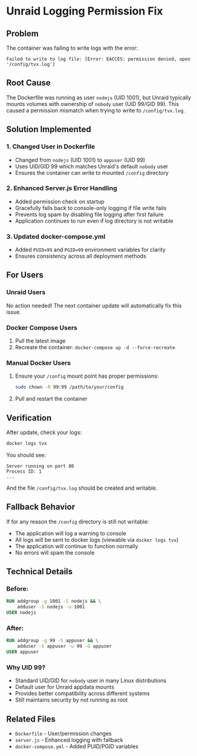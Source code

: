 # Unraid Logging Permission Fix

## Problem
The container was failing to write logs with the error:
```
Failed to write to log file: [Error: EACCES: permission denied, open '/config/tvx.log']
```

## Root Cause
The Dockerfile was running as user `nodejs` (UID 1001), but Unraid typically mounts volumes with ownership of `nobody` user (UID 99/GID 99). This caused a permission mismatch when trying to write to `/config/tvx.log`.

## Solution Implemented

### 1. Changed User in Dockerfile
- Changed from `nodejs` (UID 1001) to `appuser` (UID 99)
- Uses UID/GID 99 which matches Unraid's default `nobody` user
- Ensures the container can write to mounted `/config` directory

### 2. Enhanced Server.js Error Handling
- Added permission check on startup
- Gracefully falls back to console-only logging if file write fails
- Prevents log spam by disabling file logging after first failure
- Application continues to run even if log directory is not writable

### 3. Updated docker-compose.yml
- Added `PUID=99` and `PGID=99` environment variables for clarity
- Ensures consistency across all deployment methods

## For Users

### Unraid Users
No action needed! The next container update will automatically fix this issue.

### Docker Compose Users
1. Pull the latest image
2. Recreate the container: `docker-compose up -d --force-recreate`

### Manual Docker Users
1. Ensure your `/config` mount point has proper permissions:
   ```bash
   sudo chown -R 99:99 /path/to/your/config
   ```
2. Pull and restart the container

## Verification
After update, check your logs:
```bash
docker logs tvx
```

You should see:
```
Server running on port 80
Process ID: 1
...
```

And the file `/config/tvx.log` should be created and writable.

## Fallback Behavior
If for any reason the `/config` directory is still not writable:
- The application will log a warning to console
- All logs will be sent to docker logs (viewable via `docker logs tvx`)
- The application will continue to function normally
- No errors will spam the console

## Technical Details

### Before:
```dockerfile
RUN addgroup -g 1001 -S nodejs && \
    adduser -S nodejs -u 1001
USER nodejs
```

### After:
```dockerfile
RUN addgroup -g 99 -S appuser && \
    adduser -S appuser -u 99 -G appuser
USER appuser
```

### Why UID 99?
- Standard UID/GID for `nobody` user in many Linux distributions
- Default user for Unraid appdata mounts
- Provides better compatibility across different systems
- Still maintains security by not running as root

## Related Files
- `Dockerfile` - User/permission changes
- `server.js` - Enhanced logging with fallback
- `docker-compose.yml` - Added PUID/PGID variables
